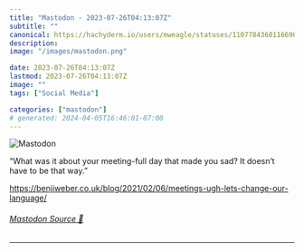 ```yaml
---
title: "Mastodon - 2023-07-26T04:13:07Z"
subtitle: ""
canonical: https://hachyderm.io/users/mweagle/statuses/110778436011669096
description:
image: "/images/mastodon.png"

date: 2023-07-26T04:13:07Z
lastmod: 2023-07-26T04:13:07Z
image: ""
tags: ["Social Media"]

categories: ["mastodon"]
# generated: 2024-04-05T16:46:01-07:00
---
```

![Mastodon](/images/mastodon.png)

<p>“What was it about your meeting-full day that made you sad? It doesn’t have to be that way.”</p><p><a href="https://benjiweber.co.uk/blog/2021/02/06/meetings-ugh-lets-change-our-language/" target="_blank" rel="nofollow noopener noreferrer" translate="no"><span class="invisible">https://</span><span class="ellipsis">benjiweber.co.uk/blog/2021/02/</span><span class="invisible">06/meetings-ugh-lets-change-our-language/</span></a></p>


###### [Mastodon Source 🐘](https://hachyderm.io/@mweagle/110778436011669096)

___
